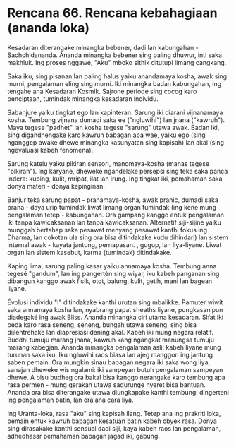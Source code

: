 # Rencana 66. Rencana kebahagiaan (ananda loka)

Kesadaran diterangake minangka bebener, dadi lan kabungahan - Sachchidananda. Ananda minangka bebener sing paling dhuwur, inti saka makhluk. Ing proses nggawe, "Aku" mboko sithik ditutupi limang cangkang.

Saka iku, sing pisanan lan paling halus yaiku anandamaya kosha, awak sing murni, pengalaman eling sing murni. Iki minangka badan kabungahan, ing tengahe ana Kesadaran Kosmik. Sajrone periode sing cocog karo penciptaan, tumindak minangka kesadaran individu.

Sabanjure yaiku tingkat ego lan kapinteran. Sarung iki diarani vijnanamaya kosha. Tembung vijnana dumadi saka ee ("ngluwihi") lan jnana ("kawruh"). Maya tegese "padhet" lan kosha tegese "sarung" utawa awak. Badan iki, sing digandhengake karo kawruh babagan apa wae, yaiku ego (sing nganggep awake dhewe minangka kasunyatan sing kapisah) lan akal (sing ngevaluasi kabeh fenomena).

Sarung katelu yaiku pikiran sensori, manomaya-kosha (manas tegese "pikiran"). Ing karyane, dheweke ngandelake persepsi sing teka saka panca indera: kuping, kulit, mripat, ilat lan irung. Ing tingkat iki, pemahaman saka donya materi - donya kepinginan.

Banjur teka sarung papat - pranamaya-kosha, awak pranic, dumadi saka prana - daya urip tumindak liwat limang organ tumindak (ing kene mung pengalaman tetep - kabungahan. Ora gampang kanggo entuk pengalaman iki tanpa kawicaksanan lan tanpa kawicaksanan. Alternatif siji-sijine yaiku munggah bertahap saka pesawat menyang pesawat kanthi fokus ing Dharma, lan cokotan ula sing ora bisa ditindakake kudu dihindari) lan sistem internal awak - kayata jantung, pernapasan. , gugup, lan liya-liyane. Liwat organ lan sistem kasebut, karma (tumindak) ditindakake.

Kaping lima, sarung paling kasar yaiku annamaya kosha. Tembung anna tegesé "gandum", lan ing pangertèn sing wiyar, iku kabeh panganan sing dibangun kanggo awak fisik, otot, balung, kulit, getih, mani lan bagean liyane.

Évolusi individu "I" ditindakake kanthi urutan sing mbalikke. Pamuter wiwit saka annamaya kosha lan, nyabrang papat sheaths liyane, pungkasanipun diadegaké ing awak Bliss. Ananda minangka ciri utama kesadaran. Sifat iki beda karo rasa seneng, seneng, bungah utawa seneng, sing bisa dijlentrehake lan diapresiasi dening akal. Kabeh iki mung negara relatif. Buddhi tumuju marang jnana, kawruh kang ngangkat manungsa tumuju marang kabegjan. Ananda minangka pengalaman asli: kabeh liyane mung turunan saka iku. Iku ngluwihi raos biasa lan ajeg manggon ing jantung saben pemain. Ora mungkin sinau babagan negara iki saka wong liya, sanajan dheweke wis ngalami: iki sampeyan butuh pengalaman sampeyan dhewe. A bisu budheg ora bakal bisa kanggo nerangake karo tembung apa rasa permen - mung gerakan utawa sadurunge nyeret bisa bantuan. Ananda ora bisa diterangake utawa diungkapake kanthi tembung: dingerteni ing pengalaman batin, lan ora ana cara liya.

Ing Uranta-loka, rasa "aku" sing kapisah ilang. Tetep ana ing prakriti loka, pemain entuk kawruh babagan kesatuan batin kabeh obyek rasa. Donya sing dirasakake kanthi sensual dadi siji, kaya kabeh raos lan pengalaman, adhedhasar pemahaman babagan jagad iki, gabung.
